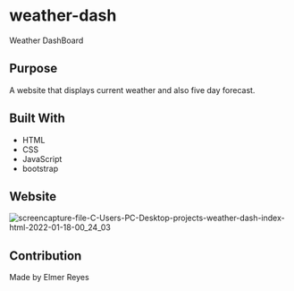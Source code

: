 # weather-dash

Weather DashBoard
## Purpose
A website that displays current weather and also five day forecast.

## Built With
* HTML
* CSS
* JavaScript
* bootstrap

## Website

![screencapture-file-C-Users-PC-Desktop-projects-weather-dash-index-html-2022-01-18-00_24_03](https://user-images.githubusercontent.com/90116580/149882420-c9c7f5d3-7a59-4e3d-a11c-17bd4b5837bd.png)

## Contribution
Made by Elmer Reyes

